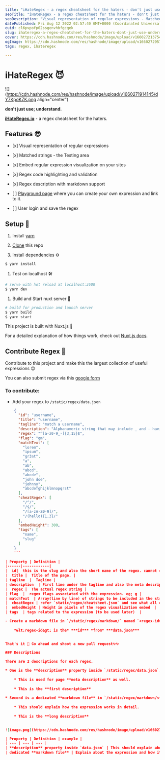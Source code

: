 ```yaml
---
title: "iHateRegex - a regex cheatsheet for the haters - don't just use; understand."
seoTitle: "iHateRegex - a regex cheatsheet for the haters - don't just use; under"
seoDescription: "Visual representation of regular expressions - Matched strings - the Testing area -  Embed regular expression visualization on your sites - Regex code high"
datePublished: Fri Aug 12 2022 02:57:40 GMT+0000 (Coordinated Universal Time)
cuid: cl6pvpofp02ssgenvhbfgcqek
slug: ihateregex-a-regex-cheatsheet-for-the-haters-dont-just-use-understand
cover: https://cdn.hashnode.com/res/hashnode/image/upload/v1660272137543/zIuB4ynVR.png
ogImage: https://cdn.hashnode.com/res/hashnode/image/upload/v1660272957129/dhIdTpWz0.png
tags: regex, ihateregex

---
```


# iHateRegex 😈

![](https://cdn.hashnode.com/res/hashnode/image/upload/v1660271914145/dY7KpoKZK.png align="center")

**don't just use; understand.**

[**iHateRegex.io**](https://ihateregex.io) - a regex cheatsheet for the haters.

## Features 😎

* \[x\] Visual representation of regular expressions
    
* \[x\] Matched strings - the Testing area
    
* \[x\] Embed regular expression visualization on your sites
    
* \[x\] Regex code highlighting and validation
    
* \[x\] Regex description with markdown support
    
* \[ \] [Playground page](https://ihateregex.io/playground) where you can create your own expression and link to it.
    
* \[ \] User login and save the regex
    

## Setup 🚀

1. Install [yarn](https://yarnpkg.com/)
    
2. [Clone](https://help.github.com/en/github/creating-cloning-and-archiving-repositories/cloning-a-repository) this repo
    
3. Install dependencies ⚙️
    

```bash
$ yarn install
```

1. Test on localhost 🛠
    

```bash
# serve with hot reload at localhost:3600
$ yarn dev
```

1. Build and Start nuxt server 🚀
    

```bash
# build for production and launch server
$ yarn build
$ yarn start
```

This project is built with Nuxt.js 🙌

For a detailed explanation of how things work, check out [Nuxt.js docs](https://nuxtjs.org).

## Contribute Regex 🙏

Contribute to this project and make this the largest collection of useful expressions 😍

You can also submit regex via this [google form](https://forms.gle/Cwo3VupujQJzeoYQ9)

### To contribute:

- Add your regex to `/static/regex/data.json`
    
```json
    {
      "id": "username",
      "title": "username",
      "tagline": "match a username",
      "description": "Alphanumeric string that may include _ and - having a length of 3 to 16 characters.",
      "regex": "^[a-z0-9_-]{3,15}$",
      "flag": "gm",
      "matchText": [
        "lorem",
        "ipsum",
        "gr3at",
        "a",
        "ab",
        "abcd",
        "abcde",
        "john doe",
        "johnny",
        "abcdefghijklmnopqrst"
      ],
      "cheatRegex": [
        "/^/",
        "/$/",
        "/[a-zA-Z0-9]/",
        "/(hello){1,3}/"
      ],
      "embedHeight": 300,
      "tags": [
        "name",
        "slug"
      ]
    }
    ```

| Property | Definition |
|------|------------|
|  id|  this is the slug and also the short name of the regex. cannot contain spaces and only contain url-safe characters|
|  title |  Title of the page. |
| tagline  |  Tagline |
| description  | First line under the tagline and also the meta description |
|  regex |  The actual regex string |
| flag  |  regex flags associated with the expression. eg; g |
| matchText  | Array(line by line) of strings to be included in the string matching are  |
|  cheatRegex | refer `static/regex/cheatsheet.json` and see what all cheats are relevent to this expression. (you can also add your own cheats into cheatsheet.json and refer to that) |
|  embedHeight | Height in pixels of the regex visualization embed  |
| tags  | tags related to the expression (to be used later)  | 

- Create a markdown file in `/static/regex/markdown/` named `<regex-id>.md` for longer description and explanation
    
    *&lt;regex-id&gt; is the* ***id*** *from* ***data.json***
    

That's it 🙌 Go ahead and shoot a new pull request✨✨

### Descriptions

There are 2 descriptions for each regex.

* One is the **description** property inside `/static/regex/data.json`.
    
    * This is used for page **meta description** as well.
        
    * This is the **first description**
        
* Second is a dedicated **markdown file** in `/static/regex/markdown/<file>.md`
    
    * This should explain how the expression works in detail.
        
    * This is the **long description**
        

![image.png](https://cdn.hashnode.com/res/hashnode/image/upload/v1660272893736/0siiEuAHF.png align="center")

| Property | Definition | example |
| --- | --- | --- |
| **description** property inside `data.json` | This should explain about what the target match is in a few lines. It should not contain any html or markdown | A username is a unique identifier given to accounts in websites and social media |
| dedicated **markdown file** | Explain about the expression and how it works | ip addresses are of the range 0.0.0.0 - 255.255.255.255. The expression matches the ....(more) |